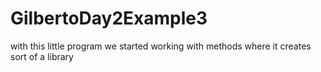 # GilbertoDay2Example3

with this little program we started working with methods where it creates sort of a library 
